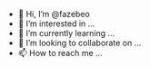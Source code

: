 - 👋 Hi, I’m @fazebeo
- 👀 I’m interested in ...
- 🌱 I’m currently learning ...
- 💞️ I’m looking to collaborate on ...
- 📫 How to reach me ...

<!---
fazebeo/fazebeo is a ✨ special ✨ repository because its `README.md` (this file) appears on your GitHub profile.
You can click the Preview link to take a look at your changes.
--->
